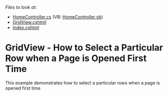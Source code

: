 <!-- default file list -->
*Files to look at*:

* [HomeController.cs](./CS/DevExpressMvcApplication1/Controllers/HomeController.cs) (VB: [HomeController.vb](./VB/DevExpressMvcApplication1/Controllers/HomeController.vb))
* [GridView.cshtml](./CS/DevExpressMvcApplication1/Views/Home/GridView.cshtml)
* [Index.cshtml](./CS/DevExpressMvcApplication1/Views/Home/Index.cshtml)
<!-- default file list end -->
# GridView - How to Select a Particular Row when a Page is Opened First Time 


<p> This example demonstrates how to select a particular rows when a page is opened first time </p>

<br/>


